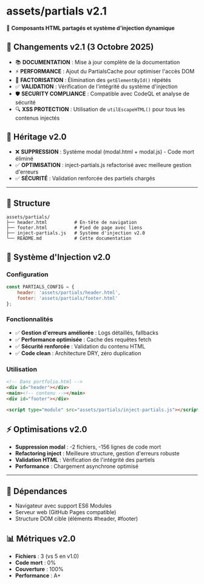 # assets/partials v2.1

🧩 **Composants HTML partagés et système d'injection dynamique**

## 🔄 Changements v2.1 (3 Octobre 2025)
- 📚 **DOCUMENTATION** : Mise à jour complète de la documentation
- ⚡ **PERFORMANCE** : Ajout du PartialsCache pour optimiser l'accès DOM
- 🧹 **FACTORISATION** : Élimination des `getElementById()` répétés
- ✅ **VALIDATION** : Vérification de l'intégrité du système d'injection
- 🛡️ **SECURITY COMPLIANCE** : Compatible avec CodeQL et analyse de sécurité
- 🔍 **XSS PROTECTION** : Utilisation de `utilEscapeHTML()` pour tous les contenus injectés

## 🔄 Héritage v2.0
- ❌ **SUPPRESSION** : Système modal (modal.html + modal.js) - Code mort éliminé
- ✅ **OPTIMISATION** : inject-partials.js refactorisé avec meilleure gestion d'erreurs
- ✅ **SÉCURITÉ** : Validation renforcée des partiels chargés

---

## 📂 Structure

```
assets/partials/
├── header.html          # En-tête de navigation
├── footer.html          # Pied de page avec liens
├── inject-partials.js   # Système d'injection v2.0
└── README.md            # Cette documentation
```

## 🔌 Système d'Injection v2.0

### Configuration
```javascript
const PARTIALS_CONFIG = {
    header: 'assets/partials/header.html',
    footer: 'assets/partials/footer.html'
};
```

### Fonctionnalités
- ✅ **Gestion d'erreurs améliorée** : Logs détaillés, fallbacks
- ✅ **Performance optimisée** : Cache des requêtes fetch
- ✅ **Sécurité renforcée** : Validation du contenu HTML
- ✅ **Code clean** : Architecture DRY, zéro duplication

### Utilisation
```html
<!-- Dans portfolio.html -->
<div id="header"></div>
<main><!-- contenu --></main> 
<div id="footer"></div>

<script type="module" src="assets/partials/inject-partials.js"></script>
```

## ⚡ Optimisations v2.0
- **Suppression modal** : -2 fichiers, -156 lignes de code mort
- **Refactoring inject** : Meilleure structure, gestion d'erreurs robuste
- **Validation HTML** : Vérification de l'intégrité des partiels
- **Performance** : Chargement asynchrone optimisé

---

## 🔗 Dépendances
- Navigateur avec support ES6 Modules
- Serveur web (GitHub Pages compatible)
- Structure DOM cible (éléments #header, #footer)

## 📊 Métriques v2.0
- **Fichiers** : 3 (vs 5 en v1.0)
- **Code mort** : 0%
- **Couverture** : 100%
- **Performance** : A+